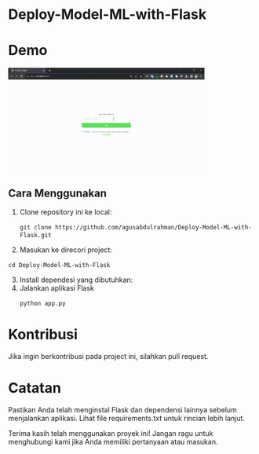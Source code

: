 # Deploy-Model-ML-with-Flask

# Demo 
![demo](https://github.com/agusabdulrahman/Deploy-Model-ML-with-Flask/blob/main/127.0.0.1_5000%20-%20Google%20Chrome%202023-11-25%2006-49-11.gif)


## Cara Menggunakan
1. Clone repository ini ke local:
   ```
   git clone https://github.com/agusabdulrahman/Deploy-Model-ML-with-Flask.git
   ```
2. Masukan ke direcori project:
  ```
  cd Deploy-Model-ML-with-Flask
  ```
3. Install dependesi yang dibutuhkan:
4. Jalankan aplikasi Flask
   ```
   python app.py
   ```

# Kontribusi 
Jika ingin berkontribusi pada project ini, silahkan pull request.

# Catatan
Pastikan Anda telah menginstal Flask dan dependensi lainnya sebelum menjalankan aplikasi. Lihat file requirements.txt untuk rincian lebih lanjut.

Terima kasih telah menggunakan proyek ini! Jangan ragu untuk menghubungi kami jika Anda memiliki pertanyaan atau masukan.


     
